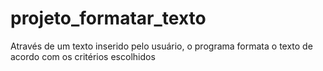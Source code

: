# projeto_formatar_texto
 Através de um texto inserido pelo usuário, o programa formata o texto de acordo com os critérios escolhidos
